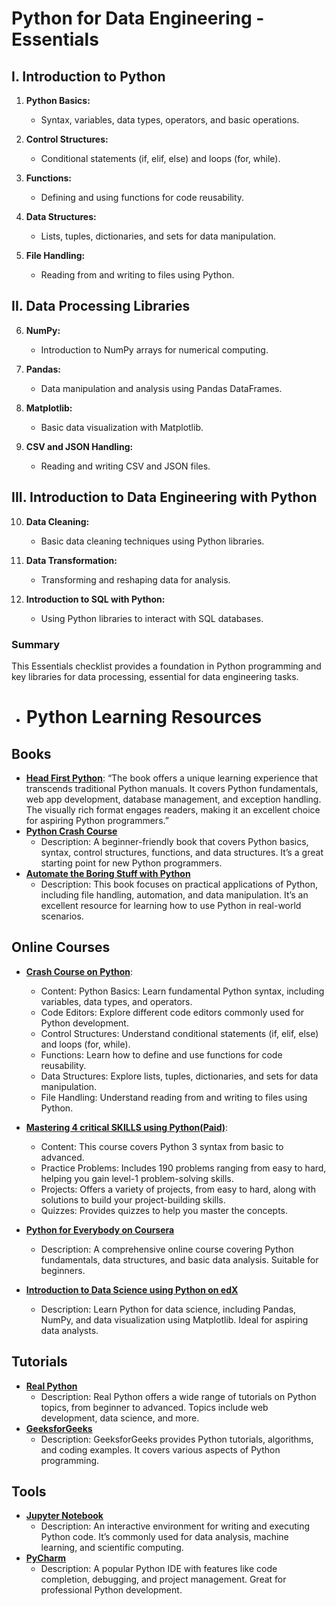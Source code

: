 # Python for Data Engineering - Essentials

## I. Introduction to Python

1. **Python Basics:**
   - Syntax, variables, data types, operators, and basic operations.

2. **Control Structures:**
   - Conditional statements (if, elif, else) and loops (for, while).

3. **Functions:**
   - Defining and using functions for code reusability.

4. **Data Structures:**
   - Lists, tuples, dictionaries, and sets for data manipulation.

5. **File Handling:**
   - Reading from and writing to files using Python.

## II. Data Processing Libraries

6. **NumPy:**
   - Introduction to NumPy arrays for numerical computing.

7. **Pandas:**
   - Data manipulation and analysis using Pandas DataFrames.

8. **Matplotlib:**
   - Basic data visualization with Matplotlib.

9. **CSV and JSON Handling:**
   - Reading and writing CSV and JSON files.

## III. Introduction to Data Engineering with Python

10. **Data Cleaning:**
    - Basic data cleaning techniques using Python libraries.

11. **Data Transformation:**
    - Transforming and reshaping data for analysis.

12. **Introduction to SQL with Python:**
    - Using Python libraries to interact with SQL databases.

### Summary

This Essentials checklist provides a foundation in Python programming and key libraries for data processing, essential for data engineering tasks.

- # Python Learning Resources
## Books
- **[Head First Python](https://www.amazon.co.uk/Head-First-Python-Paul-Barry/dp/1491919531)**: “The book offers a unique learning experience that transcends traditional Python manuals. It covers Python fundamentals, web app development, database management, and exception handling. The visually rich format engages readers, making it an excellent choice for aspiring Python programmers.”
- **[Python Crash Course](https://example.com/python-crash-course)**
  - Description: A beginner-friendly book that covers Python basics, syntax, control structures, functions, and data structures. It’s a great starting point for new Python programmers.
- **[Automate the Boring Stuff with Python](https://example.com/automate-boring-stuff)**
  - Description: This book focuses on practical applications of Python, including file handling, automation, and data manipulation. It’s an excellent resource for learning how to use Python in real-world scenarios.
## Online Courses
- **[Crash Course on Python](https://www.coursera.org/learn/python-crash-course#outcomes)**:
  - Content: Python Basics: Learn fundamental Python syntax, including variables, data types, and operators.
  - Code Editors: Explore different code editors commonly used for Python development.
  - Control Structures: Understand conditional statements (if, elif, else) and loops (for, while).
  - Functions: Learn how to define and use functions for code reusability.
  - Data Structures: Explore lists, tuples, dictionaries, and sets for data manipulation.
  - File Handling: Understand reading from and writing to files using Python.

  
- **[Mastering 4 critical SKILLS using Python(Paid)](https://www.udemy.com/course/python-4skills/?couponCode=LETSLEARNNOW)**:
  - Content: This course covers Python 3 syntax from basic to advanced.
  - Practice Problems: Includes 190 problems ranging from easy to hard, helping you gain level-1 problem-solving skills.
  - Projects: Offers a variety of projects, from easy to hard, along with solutions to build your project-building skills.
  - Quizzes: Provides quizzes to help you master the concepts.
- **[Python for Everybody on Coursera](https://www.coursera.org/specializations/python)**
  - Description: A comprehensive online course covering Python fundamentals, data structures, and basic data analysis. Suitable for beginners.
- **[Introduction to Data Science using Python on edX](https://www.edx.org/learn/data-science/harvard-university-introduction-to-data-science-with-python)**
  - Description: Learn Python for data science, including Pandas, NumPy, and data visualization using Matplotlib. Ideal for aspiring data analysts.


## Tutorials
- **[Real Python](https://realpython.com/)**
  - Description: Real Python offers a wide range of tutorials on Python topics, from beginner to advanced. Topics include web development, data science, and more.
- **[GeeksforGeeks](https://www.geeksforgeeks.org/python-programming-language/)**
  - Description: GeeksforGeeks provides Python tutorials, algorithms, and coding examples. It covers various aspects of Python programming.


## Tools
- **[Jupyter Notebook](https://jupyter.org/)**
  - Description: An interactive environment for writing and executing Python code. It’s commonly used for data analysis, machine learning, and scientific computing.
- **[PyCharm](https://www.jetbrains.com/pycharm/)**
  - Description: A popular Python IDE with features like code completion, debugging, and project management. Great for professional Python development.


